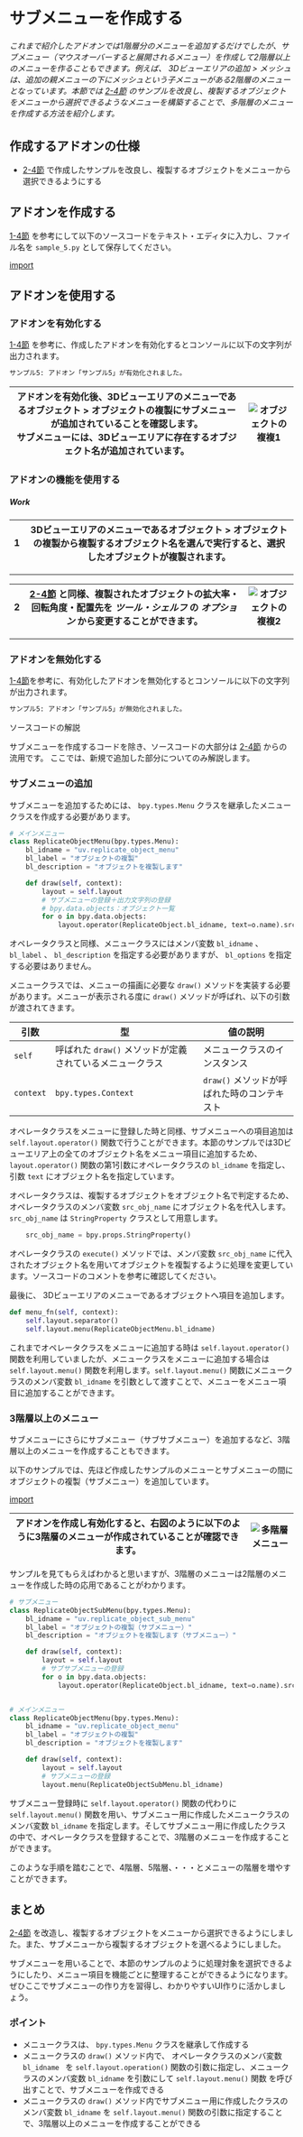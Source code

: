<div id="sect_title_img_2_5"></div>

<div id="sect_title_text"></div>

# サブメニューを作成する

<div id="preface"></div>

###### これまで紹介したアドオンでは1階層分のメニューを追加するだけでしたが、サブメニュー（マウスオーバーすると展開されるメニュー）を作成して2階層以上のメニューを作ることもできます。例えば、 3Dビューエリアの追加 > メッシュは、追加の親メニューの下にメッシュという子メニューがある2階層のメニューとなっています。本節では [2-4節](04_Use_Property_on_Tool_Shelf_2.md) のサンプルを改良し、複製するオブジェクトをメニューから選択できるようなメニューを構築することで、多階層のメニューを作成する方法を紹介します。

## 作成するアドオンの仕様

* [2-4節](04_Use_Property_on_Tool_Shelf_2.md) で作成したサンプルを改良し、複製するオブジェクトをメニューから選択できるようにする

## アドオンを作成する

[1-4節](../chapter_01/04_Install_own_Add-on.md) を参考にして以下のソースコードをテキスト・エディタに入力し、ファイル名を ```sample_5.py``` として保存してください。

[import](../../sample/src/chapter_02/sample_5.py)

## アドオンを使用する

### アドオンを有効化する

[1-4節](../chapter_01/04_Install_own_Add-on.md) を参考に、作成したアドオンを有効化するとコンソールに以下の文字列が出力されます。

```sh
サンプル5: アドオン「サンプル5」が有効化されました。
```

<div id="sidebyside"></div>

|アドオンを有効化後、3Dビューエリアのメニューであるオブジェクト > オブジェクトの複製にサブメニューが追加されていることを確認します。<br>サブメニューには、3Dビューエリアに存在するオブジェクト名が追加されています。|![オブジェクトの複複1](https://dl.dropboxusercontent.com/s/suhwkprgpkrrwqh/use_add-on_1.png "オブジェクトの複製1")|
|---|---|


### アドオンの機能を使用する

<div id="process_title"></div>

##### Work

<div id="process_noimg"></div>

|<div id="box">1</div>|3Dビューエリアのメニューであるオブジェクト > オブジェクトの複製から複製するオブジェクト名を選んで実行すると、選択したオブジェクトが複製されます。|
|---|---|

<div id="process_sep"></div>

---

<div id="process"></div>

|<div id="box">2</div>|[2-4節](04_Use_Property_on_Tool_Shelf_2.md) と同様、複製されたオブジェクトの拡大率・回転角度・配置先を *ツール・シェルフ* の *オプション* から変更することができます。|![オブジェクトの複複2](https://dl.dropboxusercontent.com/s/o0ten4sgfm8jter/use_add-on_2.png "オブジェクトの複製2")|
|---|---|---|

<div id="process_start_end"></div>

---


### アドオンを無効化する

[1-4節](../chapter_01/04_Install_own_Add-on.md)を参考に、有効化したアドオンを無効化するとコンソールに以下の文字列が出力されます。

```sh
サンプル5: アドオン「サンプル5」が無効化されました。
```

<div id="space_xl></div>

## ソースコードの解説

サブメニューを作成するコードを除き、ソースコードの大部分は [2-4節](04_Use_Property_on_Tool_Shelf_2.md) からの流用です。
ここでは、新規で追加した部分についてのみ解説します。

### サブメニューの追加

サブメニューを追加するためには、 ```bpy.types.Menu``` クラスを継承したメニュークラスを作成する必要があります。

```python
# メインメニュー
class ReplicateObjectMenu(bpy.types.Menu):
    bl_idname = "uv.replicate_object_menu"
    bl_label = "オブジェクトの複製"
    bl_description = "オブジェクトを複製します"

    def draw(self, context):
        layout = self.layout
        # サブメニューの登録＋出力文字列の登録
        # bpy.data.objects：オブジェクト一覧
        for o in bpy.data.objects:
            layout.operator(ReplicateObject.bl_idname, text=o.name).src_obj_name = o.name
```

オペレータクラスと同様、メニュークラスにはメンバ変数 ```bl_idname``` 、 ```bl_label``` 、 ```bl_description``` を指定する必要がありますが、 ```bl_options``` を指定する必要はありません。

メニュークラスでは、メニューの描画に必要な ```draw()``` メソッドを実装する必要があります。メニューが表示される度に ```draw()``` メソッドが呼ばれ、以下の引数が渡されてきます。

|引数|型|値の説明|
|---|---|---|
|```self```|呼ばれた ```draw()``` メソッドが定義されているメニュークラス|メニュークラスのインスタンス|
|```context```|```bpy.types.Context```|```draw()``` メソッドが呼ばれた時のコンテキスト|

オペレータクラスをメニューに登録した時と同様、サブメニューへの項目追加は ```self.layout.operator()``` 関数で行うことができます。本節のサンプルでは3Dビューエリア上の全てのオブジェクト名をメニュー項目に追加するため、 ```layout.operator()``` 関数の第1引数にオペレータクラスの ```bl_idname``` を指定し、 引数 ```text``` にオブジェクト名を指定しています。

オペレータクラスは、複製するオブジェクトをオブジェクト名で判定するため、オペレータクラスのメンバ変数 ```src_obj_name``` にオブジェクト名を代入します。```src_obj_name``` は ```StringProperty``` クラスとして用意します。

```python
    src_obj_name = bpy.props.StringProperty()
```

オペレータクラスの ```execute()``` メソッドでは、メンバ変数 ```src_obj_name``` に代入されたオブジェクト名を用いてオブジェクトを複製するように処理を変更しています。ソースコードのコメントを参考に確認してください。

最後に、 3Dビューエリアのメニューであるオブジェクトへ項目を追加します。

```python
def menu_fn(self, context):
    self.layout.separator()
    self.layout.menu(ReplicateObjectMenu.bl_idname)
```

これまでオペレータクラスをメニューに追加する時は ```self.layout.operator()``` 関数を利用していましたが、メニュークラスをメニューに追加する場合は ```self.layout.menu()``` 関数を利用します。```self.layout.menu()``` 関数にメニュークラスのメンバ変数 ```bl_idname``` を引数として渡すことで、メニューをメニュー項目に追加することができます。

### 3階層以上のメニュー

サブメニューにさらにサブメニュー（サブサブメニュー）を追加するなど、3階層以上のメニューを作成することもできます。

以下のサンプルでは、先ほど作成したサンプルのメニューとサブメニューの間にオブジェクトの複製（サブメニュー）を追加しています。

[import](../../sample/src/chapter_02/sample_5_alt.py)

<div id="sidebyside"></div>

| アドオンを作成し有効化すると、右図のように以下のように3階層のメニューが作成されていることが確認できます。|![多階層メニュー](https://dl.dropboxusercontent.com/s/rrpepaa9eygx9qt/multilevel_menu.png "多階層メニュー")|
|---|---|


サンプルを見てもらえばわかると思いますが、3階層のメニューは2階層のメニューを作成した時の応用であることがわかります。

```python
# サブメニュー
class ReplicateObjectSubMenu(bpy.types.Menu):
    bl_idname = "uv.replicate_object_sub_menu"
    bl_label = "オブジェクトの複製（サブメニュー）"
    bl_description = "オブジェクトを複製します（サブメニュー）"

    def draw(self, context):
        layout = self.layout
        # サブサブメニューの登録
        for o in bpy.data.objects:
            layout.operator(ReplicateObject.bl_idname, text=o.name).src_obj_name = o.name


# メインメニュー
class ReplicateObjectMenu(bpy.types.Menu):
    bl_idname = "uv.replicate_object_menu"
    bl_label = "オブジェクトの複製"
    bl_description = "オブジェクトを複製します"

    def draw(self, context):
        layout = self.layout
        # サブメニューの登録
        layout.menu(ReplicateObjectSubMenu.bl_idname)
```

サブメニュー登録時に ```self.layout.operator()``` 関数の代わりに ```self.layout.menu()``` 関数を用い、サブメニュー用に作成したメニュークラスのメンバ変数 ```bl_idname``` を指定します。そしてサブメニュー用に作成したクラスの中で、オペレータクラスを登録することで、3階層のメニューを作成することができます。

このような手順を踏むことで、4階層、5階層、・・・とメニューの階層を増やすことができます。

## まとめ

[2-4節](04_Use_Property_on_Tool_Shelf_2.md) を改造し、複製するオブジェクトをメニューから選択できるようにしました。また、サブメニューから複製するオブジェクトを選べるようにしました。

サブメニューを用いることで、本節のサンプルのように処理対象を選択できるようにしたり、メニュー項目を機能ごとに整理することができるようになります。ぜひここでサブメニューの作り方を習得し、わかりやすいUI作りに活かしましょう。

<div id="point"></div>

### ポイント

<div id="point_item"></div>

* メニュークラスは、 ```bpy.types.Menu``` クラスを継承して作成する
* メニュークラスの ```draw()``` メソッド内で、 オペレータクラスのメンバ変数 ```bl_idname ``` を ```self.layout.operation()``` 関数の引数に指定し、メニュークラスのメンバ変数 ```bl_idname``` を引数にして ```self.layout.menu()``` 関数 を呼び出すことで、サブメニューを作成できる
* メニュークラスの ```draw()``` メソッド内でサブメニュー用に作成したクラスのメンバ変数 ```bl_idname``` を ```self.layout.menu()``` 関数の引数に指定することで、3階層以上のメニューを作成することができる
